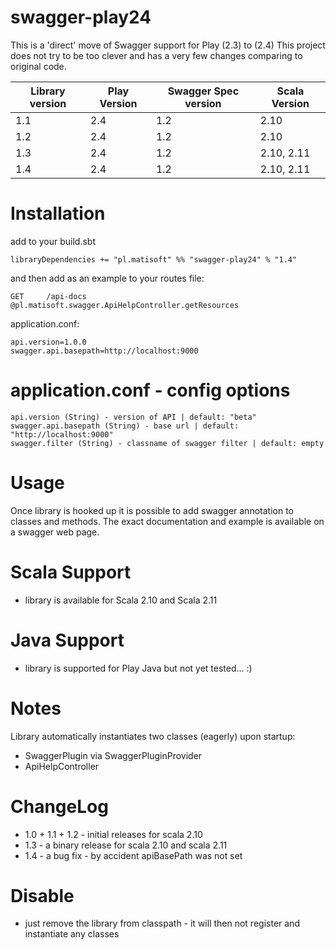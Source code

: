 # swagger-play24
This is a 'direct' move of Swagger support for Play (2.3) to (2.4)
This project does not try to be too clever and has a very few changes comparing to original code.

Library version | Play Version  | Swagger Spec version |  Scala Version |
--------------- | ------------- | -------------------- | -------------- |
    1.1         |   2.4         |          1.2         | 2.10
    1.2         |   2.4         |          1.2         | 2.10  
    1.3         |   2.4         |          1.2         | 2.10, 2.11
    1.4         |   2.4         |          1.2         | 2.10, 2.11

# Installation
add to your build.sbt

```
libraryDependencies += "pl.matisoft" %% "swagger-play24" % "1.4"
```

and then
add as an example to your routes file:

```
GET     /api-docs   @pl.matisoft.swagger.ApiHelpController.getResources
```

application.conf:
```
api.version=1.0.0
swagger.api.basepath=http://localhost:9000
```

# application.conf - config options
```
api.version (String) - version of API | default: "beta"
swagger.api.basepath (String) - base url | default: "http://localhost:9000"
swagger.filter (String) - classname of swagger filter | default: empty
```

# Usage
Once library is hooked up it is possible to add swagger annotation to classes and methods. The exact documentation and example is available on a swagger web page.

# Scala Support
- library is available for Scala 2.10 and Scala 2.11

# Java Support
- library is supported for Play Java but not yet tested... :)

# Notes
Library automatically instantiates two classes (eagerly) upon startup:
- SwaggerPlugin via SwaggerPluginProvider
- ApiHelpController

# ChangeLog
- 1.0 + 1.1 + 1.2 - initial releases for scala 2.10
- 1.3 - a binary release for scala 2.10 and scala 2.11
- 1.4 - a bug fix - by accident apiBasePath was not set

# Disable
- just remove the library from classpath - it will then not register and instantiate any classes
